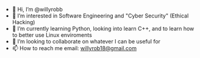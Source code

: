 - 👋 Hi, I’m @willyrobb
- 👀 I’m interested in Software Engineering and "Cyber Security" (Ethical Hacking)
- 🌱 I’m currently learning Python, looking into learn C++, and to learn how to better use Linux enviroments
- 💞️ I’m looking to collaborate on whatever I can be useful for
- 📫 How to reach me email: willyrob18@gmail.com

<!---
willyrobb/willyrobb is a ✨ special ✨ repository because its `README.md` (this file) appears on your GitHub profile.
You can click the Preview link to take a look at your changes.
--->
